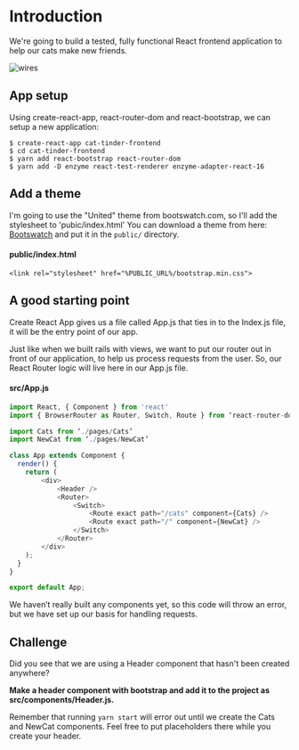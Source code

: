 # Introduction

We're going to build a tested, fully functional React frontend application to help our cats make new friends.

![wires](https://s3.amazonaws.com/learn-site/curriculum/cat-tinder/cat-tinder-wireframe.png)

## App setup
Using create-react-app, react-router-dom and react-bootstrap, we can setup a new application:

```
$ create-react-app cat-tinder-frontend
$ cd cat-tinder-frontend
$ yarn add react-bootstrap react-router-dom
$ yarn add -D enzyme react-test-renderer enzyme-adapter-react-16
```
  

## Add a theme

I'm going to use the "United" theme from bootswatch.com, so I'll add the stylesheet to 'pubic/index.html'  You can download a theme from here: [Bootswatch](https://bootswatch.com/) and put it in the ```public/``` directory.

#### public/index.html
```
<link rel="stylesheet" href="%PUBLIC_URL%/bootstrap.min.css">
```

## A good starting point

Create React App gives us a file called App.js that ties in to the Index.js file, it will be the entry point of our app.

Just like when we built rails with views, we want to put our router out in front of our application, to help us process requests from the user. So, our React Router logic will live here in our App.js file. 

#### src/App.js
```javascript
import React, { Component } from 'react'
import { BrowserRouter as Router, Switch, Route } from ‘react-router-dom'

import Cats from ‘./pages/Cats’
import NewCat from ‘./pages/NewCat’

class App extends Component {
  render() {
    return (
		<div>
			<Header />
			<Router>
				<Switch>
					<Route exact path="/cats" component={Cats} />
					<Route exact path="/" component={NewCat} />
		  		</Switch>
			</Router>
		</div>
    );
  }
}

export default App;

```

We haven’t really built any components yet, so this code will throw an error, but we have set up our basis for handling requests.

## Challenge

Did you see that we are using a Header component that hasn't been created anywhere? 

<b>Make a header component with bootstrap and add it to the project as src/components/Header.js.</b>

Remember that running ``` yarn start ``` will error out until we create the Cats and NewCat components. Feel free to put placeholders there while you create your header. 


